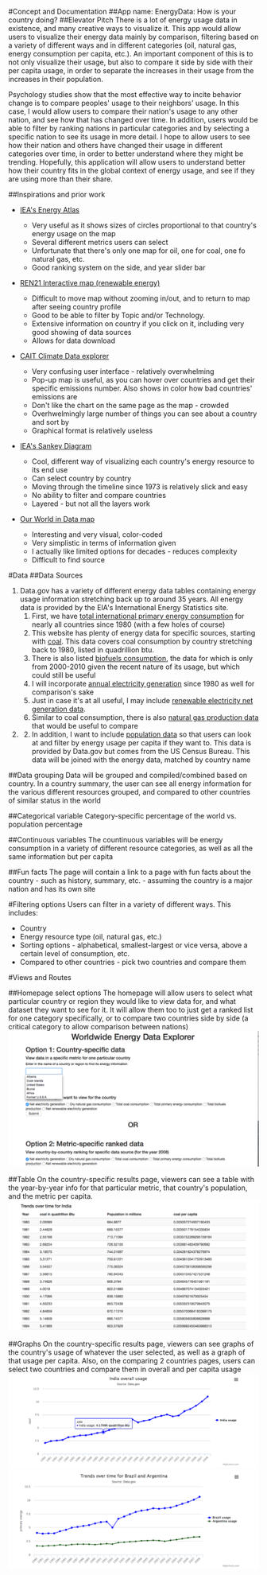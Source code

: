 
#Concept and Documentation
##App name: EnergyData: How is your country doing?
##Elevator Pitch
There is a lot of energy usage data in existence, and many creative ways to visualize it. This app would allow users to visualize their energy data mainly by comparison, filtering based on a variety of different ways and in different categories (oil, natural gas, energy consumption per capita, etc.). An important component of this is to not only visualize their usage, but also to compare it side by side with their per capita usage, in order to separate the increases in their usage from the increases in their population.

Psychology studies show that the most effective way to incite behavior change is to compare peoples' usage to their neighbors' usage. In this case, I would allow users to compare their nation's usage to any other nation, and see how that has changed over time. In addition, users would be able to filter by ranking nations in particular categories and by selecting a specific nation to see its usage in more detail. I hope to allow users to see how their nation and others have changed their usage in different categories over time, in order to better understand where they might be trending. Hopefully, this application will allow users to understand better how their country fits in the global context of energy usage, and see if they are using more than their share.

##Inspirations and prior work
* [IEA's Energy Atlas](http://energyatlas.iea.org/?subject=-1920537974)
	* Very useful as it shows sizes of circles proportional to that country's energy usage on the map
	* Several different metrics users can select
	* Unfortunate that there's only one map for oil, one for coal, one fo natural gas, etc.
	* Good ranking system on the side, and year slider bar

* [REN21 Interactive map (renewable energy)](http://www.ren21.net/status-of-renewables/ren21-interactive-map/)
	* Difficult to move map without zooming in/out, and to return to map after seeing country profile
	* Good to be able to filter by Topic and/or Technology.
	* Extensive information on country if you click on it, including very good showing of data sources
	* Allows for data download

* [CAIT Climate Data explorer](http://cait.wri.org/historical/Country%20GHG%20Emissions?indicator[]=Total%20GHG%20Emissions%20Excluding%20Land-Use%20Change%20and%20Forestry&indicator[]=Total%20GHG%20Emissions%20Including%20Land-Use%20Change%20and%20Forestry&year[]=2012&sortIdx=NaN&chartType=geo)
	* Very confusing user interface - relatively overwhelming
	* Pop-up map is useful, as you can hover over countries and get their specific emissions number. Also shows in color how bad countries' emissions are
	* Don't like the chart on the same page as the map - crowded
	* Overhwelmingly large number of things you can see about a country and sort by
	* Graphical format is relatively useless
* [IEA's Sankey Diagram](http://www.iea.org/Sankey/index.html)
	* Cool, different way of visualizing each country's energy resource to its end use
	* Can select country by country
	* Moving through the timeline since 1973 is relatively slick and easy
	* No ability to filter and compare countries
	* Layered - but not all the layers work
* [Our World in Data map](https://ourworldindata.org/roser/maps/EnergyConsumptioPerCapita/EnergyConsumptioPerCapita.html)
	* Interesting and very visual, color-coded
	* Very simplistic in terms of information given
	* I actually like limited options for decades - reduces complexity
	* Difficult to find source

#Data
##Data Sources
1. Data.gov has a variety of different energy data tables containing energy usage information stretching back up to around 35 years. All energy data is provided by the EIA's International Energy Statistics site.
	1. First, we have [total international primary energy consumption](http://catalog.data.gov/dataset/eia-data-total-international-primary-energy-consumption-6c124) for nearly all countries since 1980 (with a few holes of course)
	2. This website has plenty of energy data for specific sources, starting with [coal](http://catalog.data.gov/dataset/annual-coal-consumption-by-country-1980-2009-12cb0). This data covers coal consumption by country stretching back to 1980, listed in quadrillion btu.
	3. There is also listed [biofuels consumption](http://catalog.data.gov/dataset/biofuels-consumption-and-production-by-country-2000-2010-11ff9), the data for which is only from 2000-2010 given the recent nature of its usage, but which could still be useful
	4. I will incorporate [annual electricity generation](http://catalog.data.gov/dataset/annual-electricity-generation-1980-2009-dff2e) since 1980 as well for comparison's sake
	5. Just in case it's at all useful, I may include [renewable electricity net generation data](http://catalog.data.gov/dataset/annual-renewable-electricity-net-generation-by-country-1980-2009-0c7a4).
	6. Similar to coal consumption, there is also [natural gas production data](http://catalog.data.gov/dataset/natural-gas-consumption-by-country-1980-2009-792f5) that would be useful to compare 
2. 	2. In addition, I want to include [population data](http://catalog.data.gov/dataset/population-by-country-1980-2010-d0250_) so that users can look at and filter by energy usage per capita if they want to. This data is provided by Data.gov but comes from the US Census Bureau. This data will be joined with the energy data, matched by country name

##Data grouping
Data will be grouped and compiled/combined based on country. In a country summary, the user can see all energy information for the various different resources grouped, and compared to other countries of similar status in the world


##Categorical variable
Category-specific percentage of the world vs. population percentage

##Continuous variables
The countinuous variables will be energy consumption in a variety of different resource categories, as well as all the same information but per capita

##Fun facts
The page will contain a link to a page with fun facts about the country - such as history, summary, etc. - assuming the country is a major nation and has its own site

#Filtering options
Users can filter in a variety of different ways. This includes: 
* Country
* Energy resource type (oil, natural gas, etc.)
* Sorting options - alphabetical, smallest-largest or vice versa, above a certain level of consumption, etc.
* Compared to other countries - pick two countries and compare them


#Views and Routes

##Homepage select options
The homepage will allow users to select what particular country or region they would like to view data for, and what dataset they want to see for it. It will allow them too to just get a ranked list for one category specifically, or to compare two countries side by side (a critical category to allow comparison between nations)
![image Homepage.png](https://github.com/alanpropp/cj-final-project/blob/master/Assets/Homepage.png)

##Table
On the country-specific results page, viewers can see a table with the year-by-year info for that particular metric, that country's population, and the metric per capita.
![image Table2.png](https://github.com/alanpropp/cj-final-project/blob/master/Assets/Table2.png)


##Graphs
On the country-specific results page, viewers can see graphs of the country's usage of whatever the user selected, as well as a graph of that usage per capita. Also, on the comparing 2 countries pages, users can select two countries and compare them in overall and per capita usage
![image Overall_graph.png](https://github.com/alanpropp/cj-final-project/blob/master/Assets/Overall_graph.png)
![image Comparison.png](https://github.com/alanpropp/cj-final-project/blob/master/Assets/Comparison.png)


